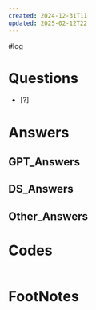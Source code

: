 ```yaml
---
created: 2024-12-31T11
updated: 2025-02-12T22
---
```

#log 

# Questions

- [?] 


# Answers

## GPT_Answers


## DS_Answers


## Other_Answers


# Codes

```python

```



# FootNotes